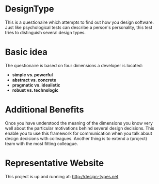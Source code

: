 # DesignType

This is a questionaire which attempts to find out how you design software. Just like psychological tests can describe a person's personality, this test tries to distinguish several design types.

# Basic idea

The questionaire is based on four dimensions a developer is located:
* __simple vs. powerful__
* __abstract vs. concrete__
* __pragmatic vs. idealistic__
* __robust vs. technologic__

# Additional Benefits

Once you have understood the meaning of the dimensions you know very well about the particular motivations behind several design decisions. This enable you to use this framework for communication when you talk about design decisions with colleagues. Another thing is to extend a (project) team with the most fitting colleague.

# Representative Website

This project is up and running at: http://design-types.net
